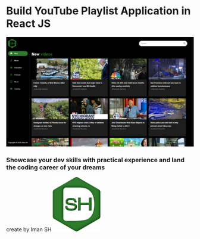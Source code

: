 # Build  YouTube Playlist Application in React JS
<img src="https://github.com/iman-shahinnezhad/react-youtube-video-playlist/blob/main/src/assets/screenShot.png?raw=true" width="768"/>

### Showcase your dev skills with practical experience and land the coding career of your dreams
create by Iman SH 
<img src="https://github.com/iman-shahinnezhad/react-youtube-video-playlist/blob/main/src/assets/sh.png?raw=true" width="128"/>
